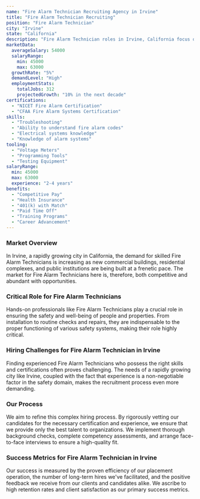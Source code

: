 ```yaml
---
name: "Fire Alarm Technician Recruiting Agency in Irvine"
title: "Fire Alarm Technician Recruiting"
position: "Fire Alarm Technician"
city: "Irvine"
state: "California"
description: "Fire Alarm Technician roles in Irvine, California focus on installing, programming, maintaining, and repairing fire alarm wiring and equipment."
marketData:
  averageSalary: 54000
  salaryRange:
    min: 45000
    max: 63000
  growthRate: "5%"
  demandLevel: "High"
  employmentStats:
    totalJobs: 312
    projectedGrowth: "10% in the next decade"
certifications:
  - "NICET Fire Alarm Certification"
  - "CFAA Fire Alarm Systems Certification"
skills:
  - "Troubleshooting"
  - "Ability to understand fire alarm codes"
  - "Electrical systems knowledge"
  - "Knowledge of alarm systems"
tooling:
  - "Voltage Meters"
  - "Programming Tools"
  - "Testing Equipment"
salaryRange:
  min: 45000
  max: 63000
  experience: "2-4 years"
benefits:
  - "Competitive Pay"
  - "Health Insurance"
  - "401(k) with Match"
  - "Paid Time Off"
  - "Training Programs"
  - "Career Advancement"
---
```


### Market Overview
In Irvine, a rapidly growing city in California, the demand for skilled Fire Alarm Technicians is increasing as new commercial buildings, residential complexes, and public institutions are being built at a frenetic pace. The market for Fire Alarm Technicians here is, therefore, both competitive and abundant with opportunities.

### Critical Role for Fire Alarm Technicians
Hands-on professionals like Fire Alarm Technicians play a crucial role in ensuring the safety and well-being of people and properties. From installation to routine checks and repairs, they are indispensable to the proper functioning of various safety systems, making their role highly critical.

### Hiring Challenges for Fire Alarm Technician in Irvine
Finding experienced Fire Alarm Technicians who possess the right skills and certifications often proves challenging. The needs of a rapidly growing city like Irvine, coupled with the fact that experience is a non-negotiable factor in the safety domain, makes the recruitment process even more demanding.

### Our Process
We aim to refine this complex hiring process. By rigorously vetting our candidates for the necessary certification and experience, we ensure that we provide only the best talent to organizations. We implement thorough background checks, complete competency assessments, and arrange face-to-face interviews to ensure a high-quality fit.

### Success Metrics for Fire Alarm Technician in Irvine
Our success is measured by the proven efficiency of our placement operation, the number of long-term hires we've facilitated, and the positive feedback we receive from our clients and candidates alike. We ascribe to high retention rates and client satisfaction as our primary success metrics.